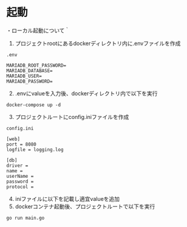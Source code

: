 # 起動
・ローカル起動について｀
1. プロジェクトrootにあるdockerディレクトリ内に.envファイルを作成
```
.env

MARIADB_ROOT_PASSWORD=
MARIADB_DATABASE=
MARIADB_USER=
MARIADB_PASSWORD=
```
2. .envにvalueを入力後、dockerディレクトリ内で以下を実行
```
docker-compose up -d
```
3. プロジェクトルートにconfig.iniファイルを作成
```
config.ini

[web]
port = 8080
logfile = logging.log

[db]
driver = 
name = 
userName = 
password = 
protocol = 
```
4. iniファイルに以下を記載し適宜valueを追加
5. dockerコンテナ起動後、プロジェクトルートで以下を実行
```
go run main.go
```